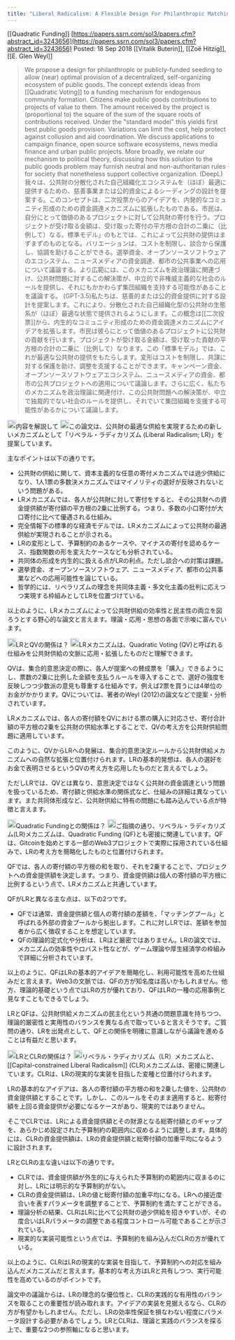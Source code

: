 ```yaml
---
title: "Liberal Radicalism: A Flexible Design For Philanthropic Matching Funds"
---
```


[[Quadratic Funding]]
[https://papers.ssrn.com/sol3/papers.cfm?abstract_id=3243656](https://papers.ssrn.com/sol3/papers.cfm?abstract_id=3243656) Posted: 18 Sep 2018
[[Vitalik Buterin]], [[Zoë Hitzig]], [[E. Glen Weyl]]
> We propose a design for philanthropic or publicly-funded seeding to allow (near) optimal provision of a decentralized, self-organizing ecosystem of public goods. The concept extends ideas from [[Quadratic Voting]] to a funding mechanism for endogenous community formation. Citizens make public goods contributions to projects of value to them. The amount received by the project is (proportional to) the square of the sum of the square roots of contributions received. Under the "standard model" this yields first best public goods provision. Variations can limit the cost, help protect against collusion and aid coordination. We discuss applications to campaign finance, open source software ecosystems, news media finance and urban public projects. More broadly, we relate our mechanism to political theory, discussing how this solution to the public goods problem may furnish neutral and non-authoritarian rules for society that nonetheless support collective organization.
(DeepL)我々は、公共財の分散化された自己組織化エコシステムを（ほぼ）最適に提供するための、慈善事業または公的資金によるシーディングの設計を提案する。このコンセプトは、二次投票からのアイデアを、内発的なコミュニティ形成のための資金調達メカニズムに拡張したものである。市民は、自分にとって価値のあるプロジェクトに対して公共財の寄付を行う。プロジェクトが受け取る金額は、受け取った寄付の平方根の合計の二乗に（比例して）なる。標準モデル」のもとでは、これによって公共財の提供はまずまずのものとなる。バリエーションは、コストを制限し、談合から保護し、協調を助けることができる。選挙資金、オープンソースソフトウェアのエコシステム、ニュースメディアの資金調達、都市の公共事業への応用について議論する。より広範には、このメカニズムを政治理論に関連づけ、公共財問題に対するこの解決策が、中立的で非権威主義的な社会のルールを提供し、それにもかかわらず集団組織を支持する可能性があることを議論する。
(GPT-3.5)私たちは、慈善的または公的資金提供に対する設計を提案します。これにより、分散化された自己組織化型の公共財の生態系が（ほぼ）最適な状態で提供されるようにします。この概念は[[二次投票]]から、内生的なコミュニティ形成のための資金調達メカニズムにアイデアを拡張します。市民は彼らにとって価値のあるプロジェクトに公共財の貢献を行います。プロジェクトが受け取る金額は、受け取った貢献の平方根の合計の二乗に（比例して）なります。この「標準モデル」では、これが最適な公共財の提供をもたらします。変形はコストを制限し、共謀に対する保護を助け、調整を支援することができます。キャンペーン資金、オープンソースソフトウェアエコシステム、ニュースメディアの資金、都市の公共プロジェクトへの適用について議論します。さらに広く、私たちのメカニズムを政治理論に関連付け、この公共財問題への解決策が、中立で独裁的でない社会のルールを提供し、それでいて集団組織を支援する可能性があるかについて議論します。

<img src='https://scrapbox.io/api/pages/nishio/nishio/icon' alt='nishio.icon' height="19.5"/>内容を解説して
<img src='https://scrapbox.io/api/pages/nishio/claude/icon' alt='claude.icon' height="19.5"/>この論文は、公共財の最適な供給を実現するための新しいメカニズムとして「リベラル・ラディカリズム (Liberal Radicalism; LR)」を提案しています。

主なポイントは以下の通りです。
- 公共財の供給に関して、資本主義的な任意の寄付メカニズムでは過少供給になり、1人1票の多数決メカニズムではマイノリティの選好が反映されないという問題がある。
- LRメカニズムでは、各人が公共財に対して寄付をすると、その公共財への資金提供額が寄付額の平方根の2乗に比例する。つまり、多数の小口寄付が大口寄付に比べて優遇される仕組み。
- 完全情報下の標準的な経済モデルでは、LRメカニズムによって公共財の最適供給が実現されることが示される。
- LRの変形として、予算制約のあるケースや、マイナスの寄付を認めるケース、指数関数の形を変えたケースなども分析されている。
- 共同体の形成を内生的に扱える点がLRの利点。ただし談合への対策は課題。
- 選挙資金、オープンソースソフトウェア、ニュースメディア、都市の公共事業などへの応用可能性を論じている。
- 哲学的には、リベラリズムの理念を共同体主義・多文化主義の批判に応えつつ実現する枠組みとしてLRを位置づけている。

以上のように、LRメカニズムによって公共財供給の効率性と民主性の両立を図ろうとする野心的な論文と言えます。理論・応用・思想の各面で示唆に富んでいます。

<img src='https://scrapbox.io/api/pages/nishio/nishio/icon' alt='nishio.icon' height="19.5"/>LRとQVの関係は？
<img src='https://scrapbox.io/api/pages/nishio/claude/icon' alt='claude.icon' height="19.5"/>LRメカニズムは、Quadratic Voting (QV)と呼ばれる仕組みを公共財供給の文脈に応用・拡張したものだと理解できます。

QVは、集合的意思決定の際に、各人が提案への賛成票を「購入」できるようにし、票数の2乗に比例した金額を支払うルールを導入することで、選好の強度を反映しつつ少数派の意見も尊重する仕組みです。例えば2票を買うには4単位のお金がかかります。QVについては、著者のWeyl (2012)の論文などで提案・分析されています。

LRメカニズムでは、各人の寄付額をQVにおける票の購入に対応させ、寄付合計額の平方根の2乗を公共財の供給水準とすることで、QVの考え方を公共財供給問題に適用しています。

このように、QVからLRへの発展は、集合的意思決定ルールから公共財供給メカニズムへの自然な拡張と位置付けられます。LRの基本的発想は、各人の選好をお金で表明させるというQVの考え方を応用したものだと言えるでしょう。

ただしLRでは、QVとは異なり、意思決定ではなく公共財の資金調達という問題を扱っているため、寄付額と供給水準の関係式など、仕組みの詳細は異なっています。また共同体形成など、公共財供給に特有の問題にも踏み込んでいる点が特徴と言えます。

<img src='https://scrapbox.io/api/pages/nishio/nishio/icon' alt='nishio.icon' height="19.5"/>Quadratic Fundingとの関係は？
<img src='https://scrapbox.io/api/pages/nishio/claude/icon' alt='claude.icon' height="19.5"/>ご指摘の通り、リベラル・ラディカリズム(LR)メカニズムは、Quadratic Funding (QF)とも密接に関連しています。QFは、Gitcoinを始めとする一部のWeb3プロジェクトで実際に採用されている仕組みで、LRの考え方を簡略化したものと位置付けられます。

QFでは、各人の寄付額の平方根の和を取り、それを2乗することで、プロジェクトへの資金提供額を決定します。つまり、資金提供額は個人の寄付額の平方根に比例するという点で、LRメカニズムと共通しています。

QFがLRと異なる主な点は、以下の2つです。
- QFでは通常、資金提供額と個人の寄付額の差額を、「マッチングプール」と呼ばれる外部の資金プールから拠出します。これに対しLRでは、差額を参加者から広く徴収することを想定しています。
- QFの理論的定式化や分析は、LRほど厳密ではありません。LRの論文では、メカニズムの効率性やロバスト性などが、ゲーム理論や厚生経済学の枠組みで詳細に分析されています。

以上のように、QFはLRの基本的アイデアを簡略化し、利用可能性を高めた仕組みだと言えます。Web3の文脈では、QFの方が知名度は高いかもしれません。他方、理論的基礎という点ではLRの方が優れており、QFはLRの一種の応用事例と見なすこともできるでしょう。

LRとQFは、公共財供給メカニズムの民主化という共通の問題意識を持ちつつ、理論的厳密性と実用性のバランスを異なる点で取っていると言えそうです。ご質問の通り、LRを出発点として、QFとの関係を明確に意識しながら議論を進めることは有益だと思います。

<img src='https://scrapbox.io/api/pages/nishio/nishio/icon' alt='nishio.icon' height="19.5"/>LRとCLRの関係は？
<img src='https://scrapbox.io/api/pages/nishio/claude/icon' alt='claude.icon' height="19.5"/>リベラル・ラディカリズム（LR）メカニズムと、[[Capital-constrained Liberal Radicalism]] (CLR)メカニズムは、密接に関連しています。CLRは、LRの現実的な実装を目指した変種と位置付けられます。

LRの基本的なアイデアは、各人の寄付額の平方根の和を2乗した値を、公共財の資金提供額とすることです。しかし、このルールをそのまま適用すると、総寄付額を上回る資金提供が必要になるケースがあり、現実的ではありません。

そこでCLRでは、LRによる資金提供額とその財源となる総寄付額とのギャップを、あらかじめ設定された予算制約の範囲内に収めるように調整します。具体的には、CLRの資金提供額は、LRの資金提供額と総寄付額の加重平均になるように設計されます。

LRとCLRの主な違いは以下の通りです。
- CLRでは、資金提供額が外生的に与えられた予算制約の範囲内に収まるのに対し、LRには明示的な予算制約がない。
- CLRの資金提供額は、LRの値と総寄付額の加重平均になる。LRへの接近度合いを表すパラメータを調整することで、予算制約を満たすことができる。
- 理論分析の結果、CLRはLRに比べて公共財の過少供給を招きやすいが、その度合いはLRパラメータの調整である程度コントロール可能であることが示されている。
- 現実的な実装可能性という点では、予算制約を組み込んだCLRの方が優れている。

以上のように、CLRはLRの現実的な実装を目指して、予算制約への対応を組み込んだメカニズムだと言えます。基本的な考え方はLRと共有しつつ、実行可能性を高めているのがポイントです。

論文中の議論からは、LRの理念的な優位性と、CLRの実践的な有用性のバランスを取ることの重要性が読み取れます。アイデアの実装を見据えるなら、CLRの方が有望かもしれません。ただし、LRの効率性保証を損なわない程度にパラメータ設計する必要があるでしょう。LRとCLRは、理論と実践のバランスを探る上で、重要な2つの参照軸になると思います。
